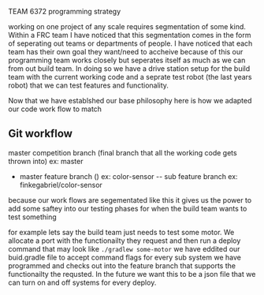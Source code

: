 TEAM 6372 programming strategy

working on one project of any scale requires segmentation of some kind.
Within a FRC team I have noticed that this segmentation comes in the form of seperating out teams or departments of people. 
I have noticed that each team has their own goal they want/need to accheive because of this our programming team works closely but seperates itself as much as we can from out build team. In doing so we have a drive station setup for the build team with the current working code and a seprate test robot (the last years robot) that we can test features and functionality. 

Now that we have establshed our base philosophy here is how we adapted our code work flow to match 


Git workflow
------------
master competition branch (final branch that all the working code gets thrown into) ex: master

- master feature branch () ex: color-sensor
-- sub feature branch  ex: finkegabriel/color-sensor

because our work flows are segementated like this it gives us the power to add some saftey into our testing phases for when the build team wants to test something

for example lets say the build team just needs to test some motor. We allocate a port with the functionailty they request and then run a deploy command that may look like `./gradlew some-motor` we have eddited our buid.gradle file to accept command flags for every sub system we have programmed and checks out into the feature branch that supports the functionailty the requsted. In the future we want this to be a json file that we can turn on and off systems for every deploy.

